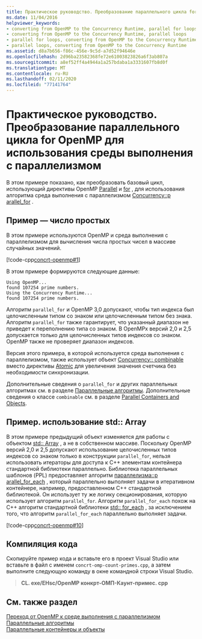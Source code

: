 ```yaml
---
title: Практическое руководство. Преобразование параллельного цикла for OpenMP для использования среды выполнения с параллелизмом
ms.date: 11/04/2016
helpviewer_keywords:
- converting from OpenMP to the Concurrency Runtime, parallel for loops
- converting from OpenMP to the Concurrency Runtime, parallel loops
- parallel for loops, converting from OpenMP to the Concurrency Runtime
- parallel loops, converting from OpenMP to the Concurrency Runtime
ms.assetid: d8a7b656-f86c-456e-9c5d-a7d52f94646e
ms.openlocfilehash: 2d96ba23582368fe72e61003823826a6f3ab807a
ms.sourcegitcommit: a8ef52ff4a4944a1a257bdaba1a3331607fb8d0f
ms.translationtype: MT
ms.contentlocale: ru-RU
ms.lasthandoff: 02/11/2020
ms.locfileid: "77141764"
---
```

# <a name="how-to-convert-an-openmp-parallel-for-loop-to-use-the-concurrency-runtime"></a>Практическое руководство. Преобразование параллельного цикла for OpenMP для использования среды выполнения с параллелизмом

В этом примере показано, как преобразовать базовый цикл, использующий директивы OpenMP [Parallel](../../parallel/concrt/how-to-use-parallel-invoke-to-write-a-parallel-sort-routine.md#parallel) и [for](../../parallel/openmp/reference/for-openmp.md) , для использования алгоритма среда выполнения с параллелизмом [Concurrency::p arallel_for](reference/concurrency-namespace-functions.md#parallel_for) .

## <a name="example---prime-count"></a>Пример — число простых

В этом примере используются OpenMP и среда выполнения с параллелизмом для вычисления числа простых чисел в массиве случайных значений.

[!code-cpp[concrt-openmp#1](../../parallel/concrt/codesnippet/cpp/how-to-convert-an-openmp-parallel-for-loop-to-use-the-concurrency-runtime_1.cpp)]

В этом примере формируются следующие данные:

```Output
Using OpenMP...
found 107254 prime numbers.
Using the Concurrency Runtime...
found 107254 prime numbers.
```

Алгоритм `parallel_for` и OpenMP 3,0 допускают, чтобы тип индекса был целочисленным типом со знаком или целочисленным типом без знака. Алгоритм `parallel_for` также гарантирует, что указанный диапазон не приведет к переполнению типа со знаком. В OpenMPх версий 2,0 и 2,5 допускается только для целочисленных типов индексов со знаком. OpenMP также не проверяет диапазон индексов.

Версия этого примера, в которой используется среда выполнения с параллелизмом, также использует объект [Concurrency:: combinable](../../parallel/concrt/reference/combinable-class.md) вместо директивы [Atomic](../../parallel/openmp/reference/atomic.md) для увеличения значения счетчика без необходимости синхронизации.

Дополнительные сведения о `parallel_for` и других параллельных алгоритмах см. в разделе [Параллельные алгоритмы](../../parallel/concrt/parallel-algorithms.md). Дополнительные сведения о классе `combinable` см. в разделе [Parallel Containers and Objects](../../parallel/concrt/parallel-containers-and-objects.md).

## <a name="example---use-stdarray"></a>Пример. использование std:: Array

В этом примере предыдущий объект изменяется для работы с объектом [std:: Array](../../standard-library/array-class-stl.md) , а не в собственном массиве. Поскольку OpenMP версий 2,0 и 2,5 допускают использование целочисленных типов индексов со знаком только в конструкции `parallel_for`, нельзя использовать итераторы для доступа к C++ элементам контейнера стандартной библиотеки параллельно. Библиотека параллельных шаблонов (PPL) предоставляет алгоритм [параллелизма::p arallel_for_each](reference/concurrency-namespace-functions.md#parallel_for_each) , который параллельно выполняет задачи в итеративном контейнере, например, предоставленном C++ стандартной библиотекой. Он использует ту же логику секционирования, которую использует алгоритм `parallel_for`. Алгоритм `parallel_for_each` похож на C++ алгоритм стандартной библиотеки [std:: for_each](../../standard-library/algorithm-functions.md#for_each) , за исключением того, что алгоритм `parallel_for_each` параллельно выполняет задачи.

[!code-cpp[concrt-openmp#10](../../parallel/concrt/codesnippet/cpp/how-to-convert-an-openmp-parallel-for-loop-to-use-the-concurrency-runtime_2.cpp)]

## <a name="compiling-the-code"></a>Компиляция кода

Скопируйте пример кода и вставьте его в проект Visual Studio или вставьте в файл с именем `concrt-omp-count-primes.cpp`, а затем выполните следующую команду в окне командной строки Visual Studio.

> **CL. exe/EHsc/OpenMP конкрт-ОМП-Каунт-примес. cpp**

## <a name="see-also"></a>См. также раздел

[Переход от OpenMP к среде выполнения с параллелизмом](../../parallel/concrt/migrating-from-openmp-to-the-concurrency-runtime.md)<br/>
[Параллельные алгоритмы](../../parallel/concrt/parallel-algorithms.md)<br/>
[Параллельные контейнеры и объекты](../../parallel/concrt/parallel-containers-and-objects.md)
